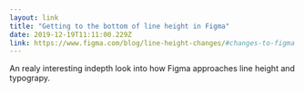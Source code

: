 ```yaml
---
layout: link 
title: "Getting to the bottom of line height in Figma" 
date: 2019-12-19T11:11:00.229Z 
link: https://www.figma.com/blog/line-height-changes/#changes-to-figma 
---
```


An realy interesting indepth look into how Figma approaches line height and typograpy.